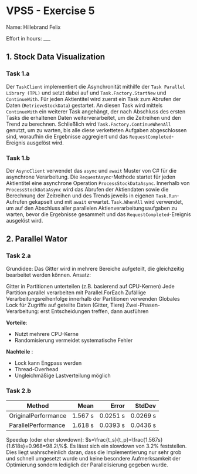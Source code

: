 VPS5 - Exercise 5
=================

Name: Hillebrand Felix

Effort in hours: ___

## 1. Stock Data Visualization

### Task 1.a

Der ``TaskClient`` implementiert die Asynchronität mithilfe der ``Task Parallel Library (TPL)`` und setzt dabei auf und ``Task.Factory.StartNew`` und ``ContinueWith``.
Für jeden Aktientitel wird zuerst ein Task zum Abrufen der Daten (``RetrieveStockData``) gestartet. 
An diesen Task wird mittels ``ContinueWith`` ein weiterer Task angehängt, der nach Abschluss des ersten Tasks die erhaltenen Daten weiterverarbeitet, um die Zeitreihen und den Trend zu berechnen. 
Schließlich wird ``Task.Factory.ContinueWhenAll`` genutzt, um zu warten, bis alle diese verketteten Aufgaben abgeschlossen sind, woraufhin die Ergebnisse aggregiert und das ``RequestCompleted``-Ereignis ausgelöst wird.

### Task 1.b

Der `AsyncClient` verwendet das `async` und `await` Muster von C# für die asynchrone Verarbeitung. 
Die `RequestAsync`-Methode startet für jeden Aktientitel eine asynchrone Operation `ProcessStockDataAsync`. 
Innerhalb von `ProcessStockDataAsync` wird das Abrufen der Aktiendaten sowie die Berechnung der Zeitreihen und des Trends jeweils in eigenen `Task.Run`-Aufrufen gekapselt und mit `await` erwartet.
`Task.WhenAll` wird verwendet, um auf den Abschluss aller parallelen Aktienverarbeitungsaufgaben zu warten, bevor die Ergebnisse gesammelt und das `RequestCompleted`-Ereignis ausgelöst wird. 

## 2. Parallel Wator

### Task 2.a

Grundidee: Das Gitter wird in mehrere Bereiche aufgeteilt, die gleichzeitig bearbeitet werden können.
Ansatz:

Gitter in Partitionen unterteilen (z.B. basierend auf CPU-Kernen)
Jede Partition parallel verarbeiten mit Parallel.ForEach
Zufällige Verarbeitungsreihenfolge innerhalb der Partitionen verwenden
Globales Lock für Zugriffe auf geteilte Daten (Gitter, Tiere)
Zwei-Phasen-Verarbeitung: erst Entscheidungen treffen, dann ausführen

**Vorteile**:

- Nutzt mehrere CPU-Kerne
- Randomisierung vermeidet systematische Fehler

**Nachteile** :

- Lock kann Engpass werden
- Thread-Overhead
- Ungleichmäßige Lastverteilung möglich

### Task 2.b

| Method              | Mean    | Error    | StdDev   |
|-------------------- |--------:|---------:|---------:|
| OriginalPerformance | 1.567 s | 0.0251 s | 0.0269 s |
| ParallelPerformance | 1.618 s | 0.0393 s | 0.0436 s |

Speedup (oder eher slowdown): $s=\frac{t_s}{t_p}=\frac{1.567s}{1.618s}=0.968=98.2\%$.
Es lässt sich ein slowdown von $3.2\%$ feststellen.
Dies liegt wahrscheinlich daran, dass die Implementierung nur sehr grob und 
schnell umgesetzt wurde und keine besondere Aufmerksamkeit der Optimierung sondern lediglich der Parallelisierung gegeben wurde.
